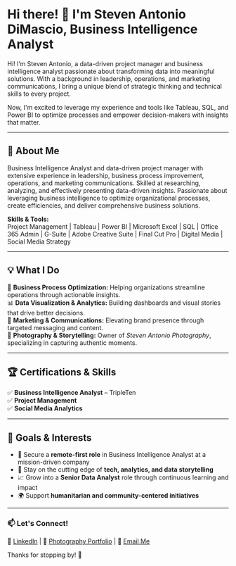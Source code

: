 # Hi there! 👋 I'm Steven Antonio DiMascio, Business Intelligence Analyst  

Hi! I’m Steven Antonio, a data-driven project manager and business intelligence analyst passionate about transforming data into meaningful solutions. With a background in leadership, operations, and marketing communications, I bring a unique blend of strategic thinking and technical skills to every project.  

Now, I'm excited to leverage my experience and tools like Tableau, SQL, and Power BI to optimize processes and empower decision-makers with insights that matter.

---

## 🚀 About Me  
Business Intelligence Analyst and data-driven project manager with extensive experience in leadership, business process improvement, operations, and marketing communications. Skilled at researching, analyzing, and effectively presenting data-driven insights. Passionate about leveraging business intelligence to optimize organizational processes, create efficiencies, and deliver comprehensive business solutions.

**Skills & Tools:**  
Project Management | Tableau | Power BI | Microsoft Excel | SQL | Office 365 Admin | G-Suite | Adobe Creative Suite | Final Cut Pro | Digital Media | Social Media Strategy

---

## 💡 What I Do  
🔹 **Business Process Optimization:** Helping organizations streamline operations through actionable insights.  
📊 **Data Visualization & Analytics:** Building dashboards and visual stories that drive better decisions.  
📣 **Marketing & Communications:** Elevating brand presence through targeted messaging and content.  
📸 **Photography & Storytelling:** Owner of *Steven Antonio Photography*, specializing in capturing authentic moments.  

---

## 🏆 Certifications & Skills  
✅ **Business Intelligence Analyst** – TripleTen  
✅ **Project Management**  
✅ **Social Media Analytics**  

---

## 🎯 Goals & Interests  
- 💼 Secure a **remote-first role** in Business Intelligence Analyst at a mission-driven company
- 🧠 Stay on the cutting edge of **tech, analytics, and data storytelling**  
- 📈 Grow into a **Senior Data Analyst** role through continuous learning and impact
- 🌍 Support **humanitarian and community-centered initiatives**  


---

### 📫 Let's Connect!  
💼 [LinkedIn](#) | 📸 [Photography Portfolio](#) | 📧 [Email Me](#)  

Thanks for stopping by! 🚀  


